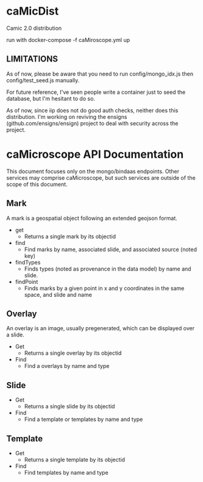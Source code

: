 # caMicDist
Camic 2.0 distribution

run with docker-compose -f caMiroscope.yml up

## LIMITATIONS
As of now, please be aware that you need to run config/mongo_idx.js then config/test_seed.js manually.

For future reference, I've seen people write a container just to seed the database, but I'm hesitant to do so.

As of now, since iip does not do good auth checks, neither does this distribution. I'm working on reviving the ensigns (github.com/ensigns/ensign) project to deal with security across the project.



# caMicroscope API Documentation

This document focuses only on the mongo/bindaas endpoints. Other services may comprise caMicroscope, but such services are outside of the scope of this document.

## Mark

A mark is a geospatial object following an extended geojson format.

- get
  - Returns a single mark by its objectid
- find
  - Find marks by name, associated slide, and associated source (noted key)
- findTypes
  - Finds types (noted as provenance in the data model) by name and slide.
- findPoint
  - Finds marks by a given point in x and y coordinates in the same space, and slide and name

## Overlay

An overlay is an image, usually pregenerated, which can be displayed over a slide.

- Get
  - Returns a single overlay by its objectid
- Find
  - Find a overlays by name and type

## Slide

- Get
  - Returns a single slide by its objectid
- Find
  - Find a template or templates by name and type

## Template

- Get
  - Returns a single template by its objectid
- Find
  - Find templates by name and type

